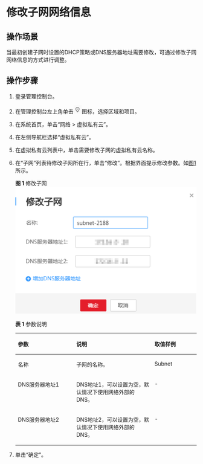 # 修改子网网络信息<a name="zh-cn_topic_0030969464"></a>

## 操作场景<a name="s81d197a61ece470aa5393f50fa131bf6"></a>

当最初创建子网时设置的DHCP策略或DNS服务器地址需要修改，可通过修改子网网络信息的方式进行调整。

## 操作步骤<a name="sedd7d89d31ad414698b7418d9a9cbd6f"></a>

1.  登录管理控制台。
2.  在管理控制台左上角单击![](figures/icon-region.png)图标，选择区域和项目。
3.  在系统首页，单击“网络 \> 虚拟私有云”。
4.  在左侧导航栏选择“虚拟私有云”。
5.  在虚拟私有云列表中，单击需要修改子网的虚拟私有云名称。
6.  在“子网”列表待修改子网所在行，单击“修改”。根据界面提示修改参数。如[图1](#f4999b2ead30645ff8f3767504992bfba)所示。

    **图 1**  修改子网<a name="f4999b2ead30645ff8f3767504992bfba"></a>  
    ![](figures/修改子网.png "修改子网")

    **表 1**  参数说明

    <a name="t1358556fe53340eb82fa8c754581b79d"></a>
    <table><thead align="left"><tr id="r9fa5b742a4a3411f8c03962647a54613"><th class="cellrowborder" valign="top" width="32.22%" id="mcps1.2.4.1.1"><p id="a8dc96d68aa234b9493333915ccbe0f6d"><a name="a8dc96d68aa234b9493333915ccbe0f6d"></a><a name="a8dc96d68aa234b9493333915ccbe0f6d"></a>参数</p>
    </th>
    <th class="cellrowborder" valign="top" width="43.1%" id="mcps1.2.4.1.2"><p id="a72187a613d4e4200b43f8f187713722f"><a name="a72187a613d4e4200b43f8f187713722f"></a><a name="a72187a613d4e4200b43f8f187713722f"></a>说明</p>
    </th>
    <th class="cellrowborder" valign="top" width="24.68%" id="mcps1.2.4.1.3"><p id="a75e440e19d704953b2f9c4ec237001dc"><a name="a75e440e19d704953b2f9c4ec237001dc"></a><a name="a75e440e19d704953b2f9c4ec237001dc"></a>取值样例</p>
    </th>
    </tr>
    </thead>
    <tbody><tr id="r4b7733c08f1b44efa71c70084ae18ba2"><td class="cellrowborder" valign="top" width="32.22%" headers="mcps1.2.4.1.1 "><p id="a8d06ad8e6b3147fa803fbce3f40c8dff"><a name="a8d06ad8e6b3147fa803fbce3f40c8dff"></a><a name="a8d06ad8e6b3147fa803fbce3f40c8dff"></a>名称</p>
    </td>
    <td class="cellrowborder" valign="top" width="43.1%" headers="mcps1.2.4.1.2 "><p id="a1122b5a9ae354f90a3c59181681ce331"><a name="a1122b5a9ae354f90a3c59181681ce331"></a><a name="a1122b5a9ae354f90a3c59181681ce331"></a>子网的名称。</p>
    </td>
    <td class="cellrowborder" valign="top" width="24.68%" headers="mcps1.2.4.1.3 "><p id="a02044c412e894f908b0e3ec406fda14c"><a name="a02044c412e894f908b0e3ec406fda14c"></a><a name="a02044c412e894f908b0e3ec406fda14c"></a>Subnet</p>
    </td>
    </tr>
    <tr id="r353cdea3d7b84db98fdcb684650a65bf"><td class="cellrowborder" valign="top" width="32.22%" headers="mcps1.2.4.1.1 "><p id="p1553304115430"><a name="p1553304115430"></a><a name="p1553304115430"></a>DNS服务器地址1</p>
    </td>
    <td class="cellrowborder" valign="top" width="43.1%" headers="mcps1.2.4.1.2 "><p id="a5eda5d351b654843a1d63d014f65cf9e"><a name="a5eda5d351b654843a1d63d014f65cf9e"></a><a name="a5eda5d351b654843a1d63d014f65cf9e"></a>DNS地址1，可以设置为空，默认情况下使用网络外部的DNS。</p>
    </td>
    <td class="cellrowborder" valign="top" width="24.68%" headers="mcps1.2.4.1.3 "><p id="zh-cn_topic_0029397262_p472891173041"><a name="zh-cn_topic_0029397262_p472891173041"></a><a name="zh-cn_topic_0029397262_p472891173041"></a>-</p>
    </td>
    </tr>
    <tr id="r166e710a7f784ded8c04e6feb2e8b142"><td class="cellrowborder" valign="top" width="32.22%" headers="mcps1.2.4.1.1 "><p id="p8449688115517"><a name="p8449688115517"></a><a name="p8449688115517"></a>DNS服务器地址2</p>
    </td>
    <td class="cellrowborder" valign="top" width="43.1%" headers="mcps1.2.4.1.2 "><p id="a92d40174780948c1985a27f6b4d3c7ed"><a name="a92d40174780948c1985a27f6b4d3c7ed"></a><a name="a92d40174780948c1985a27f6b4d3c7ed"></a>DNS地址2，可以设置为空，默认情况下使用网络外部的DNS。</p>
    </td>
    <td class="cellrowborder" valign="top" width="24.68%" headers="mcps1.2.4.1.3 "><p id="ab269e7de7a4d4866b28930cbaef1245e"><a name="ab269e7de7a4d4866b28930cbaef1245e"></a><a name="ab269e7de7a4d4866b28930cbaef1245e"></a>-</p>
    </td>
    </tr>
    </tbody>
    </table>

7.  单击“确定”。

